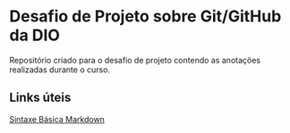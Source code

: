 # Desafio de Projeto sobre Git/GitHub da DIO
Repositório criado para o desafio de projeto contendo as anotações realizadas durante o curso.

## Links úteis
[Sintaxe Básica Markdown](https://www.markdownguide.org/basic-syntax/)
